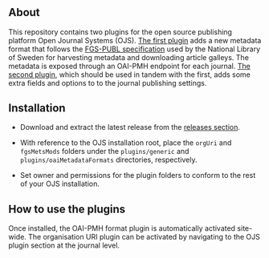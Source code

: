 
# 

About
-----
This repository contains two plugins for the open source publishing platform Open Journal Systems (OJS). [The first plugin](fgsMetsMods) adds a new metadata format that follows the [FGS-PUBL specification](http://www.kb.se/namespace/digark/deliveryspecification/deposit/fgs-publ/mods/MODS_enligt_FGS-PUBL.pdf) used by the National Library of Sweden for harvesting metadata and downloading article galleys. The metadata is exposed through an OAI-PMH endpoint for each journal. [The second plugin](orgUri), which should be used in tandem with the first, adds some extra fields and options to to the journal publishing settings.

Installation
------------
* Download and extract the latest release from the [releases section](https://github.com/Kungbib/fgs-oaipmh-ojs-plugin/releases).

* With reference to the OJS installation root, place the `orgUri` and `fgsMetsMods` folders under the `plugins/generic` and `plugins/oaiMetadataFormats` directories, respectively. 

* Set owner and permissions for the plugin folders to conform to the rest of your OJS installation.

How to use the plugins
----------------------
Once installed, the OAI-PMH format plugin is automatically activated site-wide. The organisation URI plugin can be activated by navigating to the OJS plugin section at the journal level.

